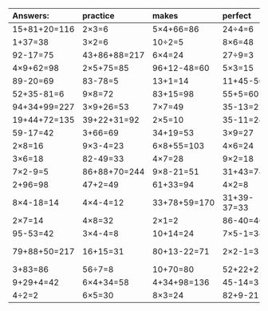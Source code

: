 | Answers: | practice | makes | perfect | ! |
| :--- | :--- | :--- | :--- | :--- |
| 15+81+20=116 | 2×3=6 | 5×4+66=86 | 24÷4=6 | 8×9=72 | 
| 1+37=38 | 3×2=6 | 10÷2=5 | 8×6=48 | 9×6+38=92 | 
| 92-17=75 | 43+86+88=217 | 6×4=24 | 27÷9=3 | 5×9+12=57 | 
| 4×9+62=98 | 2×5+75=85 | 96+12-48=60 | 5×3=15 | 3×8=24 | 
| 89-20=69 | 83-78=5 | 13+1=14 | 11+45-50=6 | 10+69=79 | 
| 52+35-81=6 | 9×8=72 | 83+15=98 | 55+5=60 | 8×2=16 | 
| 94+34+99=227 | 3×9+26=53 | 7×7=49 | 35-13=22 | 3×5=15 | 
| 19+44+72=135 | 39+22+31=92 | 2×5=10 | 35-11=24 | 9×9=81 | 
| 59-17=42 | 3+66=69 | 34+19=53 | 3×9=27 | 3×3=9 | 
| 2×8=16 | 9×3-4=23 | 6×8+55=103 | 4×6=24 | 2×5-3=7 | 
| 3×6=18 | 82-49=33 | 4×7=28 | 9×2=18 | 1×7=7 | 
| 7×2-9=5 | 86+88+70=244 | 9×8-21=51 | 31+43=74 | 75-60=15 | 
| 2+96=98 | 47+2=49 | 61+33=94 | 4×2=8 | 3×6-6=12 | 
| 8×4-18=14 | 4×4-4=12 | 33+78+59=170 | 31+39-37=33 | 35÷7=5 | 
| 2×7=14 | 4×8=32 | 2×1=2 | 86-40=46 | 5×9=45 | 
| 95-53=42 | 3×4-4=8 | 10+14=24 | 7×5-1=34 | 8×6+89=137 | 
| 79+88+50=217 | 16+15=31 | 80+13-22=71 | 2×2-1=3 | 71+70-54=87 | 
| 3+83=86 | 56÷7=8 | 10+70=80 | 52+22+2=76 | 93-70=23 | 
| 9+29+4=42 | 6×4+34=58 | 4+34+98=136 | 45-14=31 | 46+45=91 | 
| 4÷2=2 | 6×5=30 | 8×3=24 | 82+9-21=70 | 23+72=95 | 
